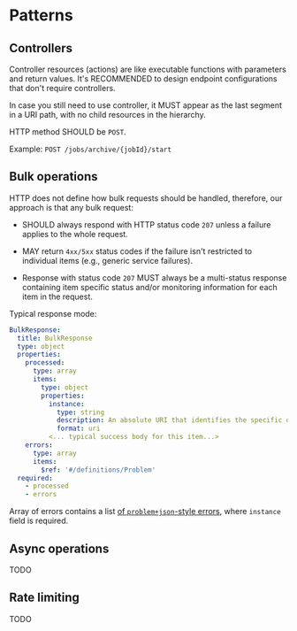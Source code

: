 # Patterns

## Controllers

Controller resources (actions) are like executable functions with parameters and return values. It's RECOMMENDED to design endpoint configurations that don't require controllers.

In case you still need to use controller, it MUST appear as the last segment in a URI path, with no child resources in the hierarchy.

HTTP method SHOULD be `POST`.

Example: `POST /jobs/archive/{jobId}/start`


## Bulk operations

HTTP does not define how bulk requests should be handled, therefore, our approach is that any bulk request:

- SHOULD always respond with HTTP status code `207` unless a failure
applies to the whole request.

- MAY return `4xx/5xx` status codes if the failure isn't restricted to
individual items (e.g., generic service failures).

- Response with status code `207` MUST always be a multi-status response
containing item specific status and/or monitoring information for each
item in the request.

Typical response mode:

```yaml
BulkResponse:
  title: BulkResponse
  type: object
  properties:
    processed:
      type: array
      items:
        type: object
        properties:
          instance:
            type: string
            description: An absolute URI that identifies the specific occurrence of the processed item.
            format: uri
          <... typical success body for this item...>
    errors:
      type: array
      items:
        $ref: '#/definitions/Problem'
  required:
    - processed
    - errors
```

Array  of errors contains a list [of `problem+json`-style errors](code_and_errors.md#Errors),
where `instance` field is required.


## Async operations

TODO


## Rate limiting

TODO
